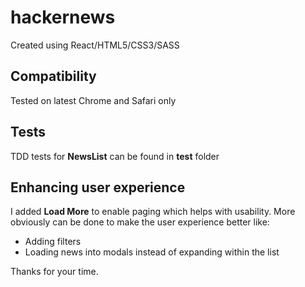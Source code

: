 # hackernews
Created using React/HTML5/CSS3/SASS
## Compatibility
Tested on latest Chrome and Safari only
## Tests
TDD tests for **NewsList** can be found in **test** folder
## Enhancing user experience
I added **Load More** to enable paging which helps with usability. More obviously can be done to make the user experience better like: 
- Adding filters
- Loading news into modals instead of expanding within the list

Thanks for your time.
